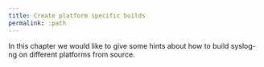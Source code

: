 ```yaml
---
title: Create platform specific builds
permalink: :path
---
```


In this chapter we would like to give some hints about how to build syslog-ng on different platforms from source.
